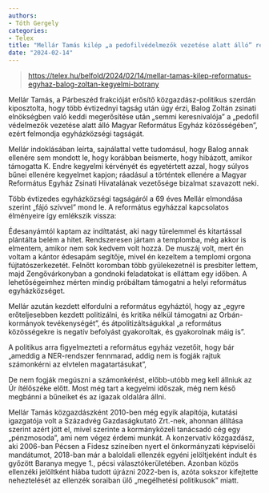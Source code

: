 ```yaml
---
authors:
- Tóth Gergely
categories:
- Telex
title: "Mellár Tamás kilép „a pedofilvédelmezők vezetése alatt álló” református egyházból"
date: "2024-02-14"
---
```


> https://telex.hu/belfold/2024/02/14/mellar-tamas-kilep-reformatus-egyhaz-balog-zoltan-kegyelmi-botrany

Mellár Tamás, a Párbeszéd frakcióját erősítő közgazdász-politikus szerdán kiposztolta, hogy több évtizednyi tagság után úgy érzi, Balog Zoltán zsinati elnökségben való keddi megerősítése után „semmi keresnivalója” a „pedofil védelmezők vezetése alatt álló Magyar Református Egyház közösségében”, ezért felmondja egyházközségi tagságát.

Mellár indoklásában leírta, sajnálattal vette tudomásul, hogy Balog annak ellenére sem mondott le, hogy korábban beismerte, hogy hibázott, amikor támogatta K. Endre kegyelmi kérvényét és egyetértett azzal, hogy súlyos bűnei ellenére kegyelmet kapjon; ráadásul a történtek ellenére a Magyar Református Egyház Zsinati Hivatalának vezetősége bizalmat szavazott neki.

Több évtizedes egyházközségi tagságáról a 69 éves Mellár elmondása szerint „fájó szívvel” mond le. A református egyházzal kapcsolatos élményeire így emlékszik vissza:

Édesanyámtól kaptam az indíttatást, aki nagy türelemmel és kitartással plántálta belém a hitet. Rendszeresen jártam a templomba, még akkor is elmentem, amikor nem sok kedvem volt hozzá. De muszáj volt, mert én voltam a kántor édesapám segítője, mivel én kezeltem a templomi orgona fújtatószerkezetét. Felnőtt koromban több gyülekezetnél is presbiter lettem, majd Zengővárkonyban a gondnoki feladatokat is elláttam egy időben. A lehetőségeimhez mérten mindig próbáltam támogatni a helyi református egyházközséget.

Mellár azután kezdett elfordulni a református egyháztól, hogy az „egyre erőteljesebben kezdett politizálni, és kritika nélkül támogatni az Orbán-kormányok tevékenységét”, és átpolitizáltságukkal „a református közösségekre is negatív befolyást gyakoroltak, és gyakorolnak máig is”.

A politikus arra figyelmezteti a református egyház vezetőit, hogy bár „ameddig a NER-rendszer fennmarad, addig nem is fogják rajtuk számonkérni az elvtelen magatartásukat”,

De nem fogják megúszni a számonkérést, előbb-utóbb meg kell állniuk az Úr ítélőszéke előtt. Most még tart a kegyelmi időszak, még nem késő megbánni a bűneiket és az igazak oldalára állni.

Mellár Tamás közgazdászként 2010-ben még egyik alapítója, kutatási igazgatója volt a Századvég Gazdaságkutató Zrt.-nek, ahonnan állítása szerint azért jött el, mivel szerinte a kormányközeli tanácsadó cég egy „pénzmosoda”, ami nem végez érdemi munkát. A konzervatív közgazdász, aki 2006-ban Pécsen a Fidesz színeiben nyert el önkormányzati képviselői mandátumot, 2018-ban már a baloldali ellenzék egyéni jelöltjeként indult és győzött Baranya megye 1., pécsi választókerületében. Azonban közös ellenzéki jelöltként hiába tudott újrázni 2022-ben is, azóta sokszor kifejtette neheztelését az ellenzék soraiban ülő „megélhetési politikusok” miatt.
